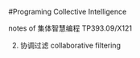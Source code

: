 #Programing Collective Intelligence

notes of 集体智慧编程 TP393.09/X121


2. 协调过滤 collaborative filtering

